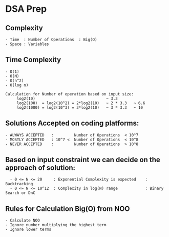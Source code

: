 # DSA Prep

## Complexity
    - Time  : Number of Operations  : Big(O)
    - Space : Variables

## Time Complexity
    - O(1)
    - O(N)
    - O(n^2)
    - O(log n)

    Calculation for Number of operation based on input size:
         log2(10)                               ~ 3.3
         log2(100)  = log2(10^2) = 2*log2(10)   ~ 2 * 3.3   ~ 6.6
         log2(1000) = log2(10^3) = 3*log2(10)   ~ 3 * 3.3   ~ 10

## Solutions Accepted on coding platforms:
    - ALWAYS ACCEPTED   :         Number of Operations  < 10^7
    - MOSTLY ACCEPTED   : 10^7 <  Number of Operations  < 10^8
    - NEVER ACCEPTED    :         Number of Operations  > 10^8

## Based on input constraint we can decide on the approach of solution:
      - 0 <= N <= 20     : Exponential Complexity is expected    : Backtracking
      - 0 <= N <= 10^12  : Complexity in log(N) range            : Binary Search or DnC

## Rules for Calculation Big(O) from NOO
    - Calculate NOO
    - Ignore number multiplying the highest term
    - Ignore lower terms
